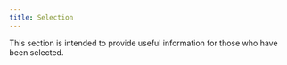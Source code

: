 ```yaml
---
title: Selection
---
```


This section is intended to provide useful information for those who have been selected.
